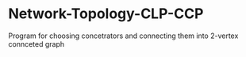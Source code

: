 # Network-Topology-CLP-CCP
Program for choosing concetrators and connecting them into 2-vertex connceted graph
